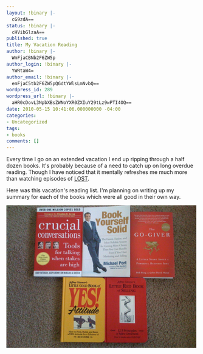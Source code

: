 ```yaml
---
layout: !binary |-
  cG9zdA==
status: !binary |-
  cHVibGlzaA==
published: true
title: My Vacation Reading
author: !binary |-
  WmFjaCBNb2F6ZW5p
author_login: !binary |-
  YWRtaW4=
author_email: !binary |-
  emFjaC5tb2F6ZW5pQGdtYWlsLmNvbQ==
wordpress_id: 289
wordpress_url: !binary |-
  aHR0cDovL3NpbXBsZWNoYXR0ZXIuY29tLz9wPTI4OQ==
date: 2010-05-15 10:41:06.000000000 -04:00
categories:
- Uncategorized
tags:
- books
comments: []
---
```

Every time I go on an extended vacation I end up ripping through a half dozen books. It's probably because of a need to catch up on long overdue reading. Though I have noticed that it mentally refreshes me much more than watching episodes of [LOST](http://en.wikipedia.org/wiki/Lost_(TV_series)).

Here was this vacation's reading list. I'm planning on writing up my summary for each of the books which were all good in their own way.

<a href="/uploads/2010/05/IMG_0489.jpg"><img src="/uploads/2010/05/IMG_0489.jpg" alt="Crucial Confrontations, Book Yourself Solid, The Go-Giver, The Little Gold Book of Yes! Attitude, The Little Red Book of Selling" title="Vacation Reading List" width="500" class="aligncenter size-full wp-image-291" /></a>

